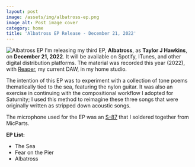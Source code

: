 ```yaml
---
layout: post
image: /assets/img/albatross-ep.png
image_alt: Post image cover
category: home
title: 'Albatross EP Release - December 21, 2022'
---
```

![Albatross EP]({{taylorjhawkins.com}}/assets/img/albatross-ep.png)
I'm releasing my third EP, **Albatross**, as **Taylor J Hawkins**, on **December 21, 2022**. 
It will be available on Spotify, ITunes, and other digital distribution platforms. 
The material was recorded this year (2022), with [Reaper](https://www.reaper.fm/), my current DAW, in my home studio.

The intention of this EP was to experiment with a collection of tone poems thematically tied to the sea, featuring the nylon guitar. It was also an exercise in continuing with the compositional workflow I adopted for Saturnity; I used this method to reimagine these three songs that were originally written as stripped down acoustic songs.

The microphone used for the EP was an [S-87](https://microphone-parts.com/collections/microphone-kits/products/s87-microphone-kit) that I soldered together from MicParts. 

**EP List:**  
- The Sea
- Fear on the Pier
- Albatross 
